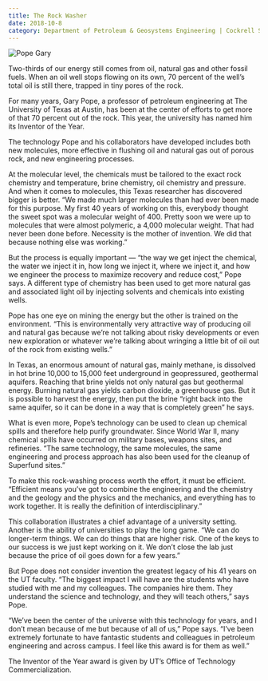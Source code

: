 ```yaml
--- 
title: The Rock Washer
date: 2018-10-8
category: Department of Petroleum & Geosystems Engineering | Cockrell School of Engineering
---
```


![Pope Gary](http://research.utexas.edu/showcase/assets/js/fileman/Uploads/Pope-Gary.png)

Two-thirds of our energy still comes from oil, natural gas and other fossil fuels. When an oil well stops flowing on its own, 70 percent of the well’s total oil is still there, trapped in tiny pores of the rock.

For many years, Gary Pope, a professor of petroleum engineering at The University of Texas at Austin, has been at the center of efforts to get more of that 70 percent out of the rock. This year, the university has named him its Inventor of the Year.

The technology Pope and his collaborators have developed includes both new molecules, more effective in flushing oil and natural gas out of porous rock, and new engineering processes.

At the molecular level, the chemicals must be tailored to the exact rock chemistry and temperature, brine chemistry, oil chemistry and pressure. And when it comes to molecules, this Texas researcher has discovered bigger is better. “We made much larger molecules than had ever been made for this purpose. My first 40 years of working on this, everybody thought the sweet spot was a molecular weight of 400. Pretty soon we were up to molecules that were almost polymeric, a 4,000 molecular weight. That had never been done before. Necessity is the mother of invention. We did that because nothing else was working.”

But the process is equally important — “the way we get inject the chemical, the water we inject it in, how long we inject it, where we inject it, and how we engineer the process to maximize recovery and reduce cost,” Pope says. A different type of chemistry has been used to get more natural gas and associated light oil by injecting solvents and chemicals into existing wells.

Pope has one eye on mining the energy but the other is trained on the environment. “This is environmentally very attractive way of producing oil and natural gas because we’re not talking about risky developments or even new exploration or whatever we’re talking about wringing a little bit of oil out of the rock from existing wells.”

In Texas, an enormous amount of natural gas, mainly methane, is dissolved in hot brine 10,000 to 15,000 feet underground in geopressured, geothermal aquifers. Reaching that brine yields not only natural gas but geothermal energy. Burning natural gas yields carbon dioxide, a greenhouse gas. But it is possible to harvest the energy, then put the brine “right back into the same aquifer, so it can be done in a way that is completely green” he says.

What is even more, Pope’s technology can be used to clean up chemical spills and therefore help purify groundwater. Since World War II, many chemical spills have occurred on military bases, weapons sites, and refineries. “The same technology, the same molecules, the same engineering and process approach has also been used for the cleanup of Superfund sites.”

To make this rock-washing process worth the effort, it must be efficient. “Efficient means you’ve got to combine the engineering and the chemistry and the geology and the physics and the mechanics, and everything has to work together. It is really the definition of interdisciplinary.”

This collaboration illustrates a chief advantage of a university setting. Another is the ability of universities to play the long game. “We can do longer-term things. We can do things that are higher risk. One of the keys to our success is we just kept working on it. We don’t close the lab just because the price of oil goes down for a few years.”

But Pope does not consider invention the greatest legacy of his 41 years on the UT faculty. “The biggest impact I will have are the students who have studied with me and my colleagues. The companies hire them. They understand the science and technology, and they will teach others,” says Pope.

“We’ve been the center of the universe with this technology for years, and I don’t mean because of me but because of all of us,” Pope says. “I’ve been extremely fortunate to have fantastic students and colleagues in petroleum engineering and across campus. I feel like this award is for them as well.”

The Inventor of the Year award is given by UT’s Office of Technology Commercialization.